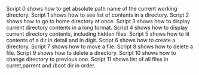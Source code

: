 Script 0 shows how to get absolute path name of the current working directory.
Script 1 shows how to see list of contents in a directory.
Script 2 shows how to go to home directory at once.
Script 3 shows how to  display current directory contents in a long format.
Script 4 shows how to display current directory contents, including hidden files.
Script 5 shows how to lit contents of a dir in detail and in digit.
Script 6 shows how to create a directory.
Script 7 shows how to move a file.
Script 8 shows how to delete a file.
Script 9 shows how to delete a directory.
Script 10 shows how to change directory to previous one.
Script 11 shows list of all files in curret,parrent and /boot dir in order.
